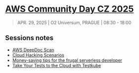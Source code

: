 # [AWS Community Day CZ 2025](https://awscommunityday.cz/2025/)

> APR. 29, 2025 | O2 Universum, PRAGUE | 08:30 - 18:00

## Sessions notes

- [AWS DeepDoc Scan](./AWS%20DeepDoc%20Scan/README.md)
- [Cloud Hacking Scenarios](./Cloud%20Hacking%20Scenarios/README.md)
- [Money-saving tips for the frugal serverless developer](./Money-saving%20tips%20for%20the%20frugal%20serverless%20developer/README.md)
- [Take Your Tests to the Cloud with Testkube](./Take%20Your%20Tests%20to%20the%20Cloud%20with%20Testkube/README.md)
